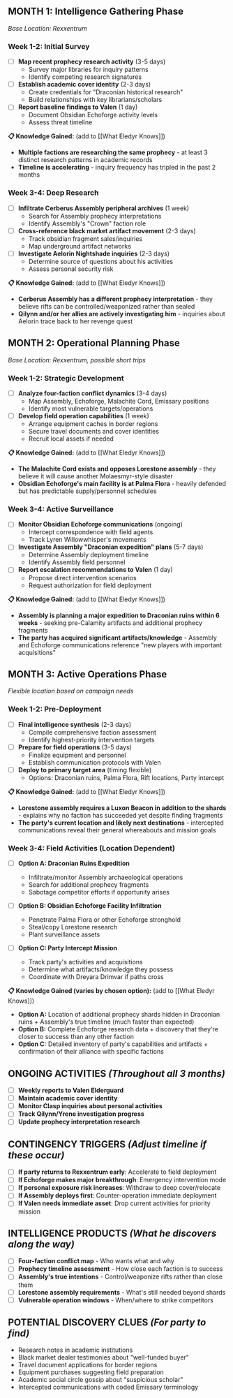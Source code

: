 ## **MONTH 1: Intelligence Gathering Phase**

_Base Location: Rexxentrum_

### Week 1-2: Initial Survey

- [ ] **Map recent prophecy research activity** (3-5 days)
    - Survey major libraries for inquiry patterns
    - Identify competing research signatures
- [ ] **Establish academic cover identity** (2-3 days)
    - Create credentials for "Draconian historical research"
    - Build relationships with key librarians/scholars
- [ ] **Report baseline findings to Valen** (1 day)
    - Document Obsidian Echoforge activity levels
    - Assess threat timeline

**📋 Knowledge Gained:** (add to [[What Eledyr Knows]])

- **Multiple factions are researching the same prophecy** - at least 3 distinct research patterns in academic records
- **Timeline is accelerating** - inquiry frequency has tripled in the past 2 months

### Week 3-4: Deep Research

- [ ] **Infiltrate Cerberus Assembly peripheral archives** (1 week)
    - Search for Assembly prophecy interpretations
    - Identify Assembly's "Crown" faction role
- [ ] **Cross-reference black market artifact movement** (2-3 days)
    - Track obsidian fragment sales/inquiries
    - Map underground artifact networks
- [ ] **Investigate Aelorin Nightshade inquiries** (2-3 days)
    - Determine source of questions about his activities
    - Assess personal security risk

**📋 Knowledge Gained:**  (add to [[What Eledyr Knows]])

- **Cerberus Assembly has a different prophecy interpretation** - they believe rifts can be controlled/weaponized rather than sealed
- **Qilynn and/or her allies are actively investigating him** - inquiries about Aelorin trace back to her revenge quest

## **MONTH 2: Operational Planning Phase**

_Base Location: Rexxentrum, possible short trips_

### Week 1-2: Strategic Development

- [ ] **Analyze four-faction conflict dynamics** (3-4 days)
    - Map Assembly, Echoforge, Malachite Cord, Emissary positions
    - Identify most vulnerable targets/operations
- [ ] **Develop field operation capabilities** (1 week)
    - Arrange equipment caches in border regions
    - Secure travel documents and cover identities
    - Recruit local assets if needed

**📋 Knowledge Gained:**  (add to [[What Eledyr Knows]])

- **The Malachite Cord exists and opposes Lorestone assembly** - they believe it will cause another Molaesmyr-style disaster
- **Obsidian Echoforge's main facility is at Palma Flora** - heavily defended but has predictable supply/personnel schedules

### Week 3-4: Active Surveillance

- [ ] **Monitor Obsidian Echoforge communications** (ongoing)
    - Intercept correspondence with field agents
    - Track Lyren Willowwhisper's movements
- [ ] **Investigate Assembly "Draconian expedition" plans** (5-7 days)
    - Determine Assembly deployment timeline
    - Identify Assembly field personnel
- [ ] **Report escalation recommendations to Valen** (1 day)
    - Propose direct intervention scenarios
    - Request authorization for field deployment

**📋 Knowledge Gained:**  (add to [[What Eledyr Knows]])

- **Assembly is planning a major expedition to Draconian ruins within 6 weeks** - seeking pre-Calamity artifacts and additional prophecy fragments
- **The party has acquired significant artifacts/knowledge** - Assembly and Echoforge communications reference "new players with important acquisitions"

## **MONTH 3: Active Operations Phase**

_Flexible location based on campaign needs_

### Week 1-2: Pre-Deployment

- [ ] **Final intelligence synthesis** (2-3 days)
    - Compile comprehensive faction assessment
    - Identify highest-priority intervention targets
- [ ] **Prepare for field operations** (3-5 days)
    - Finalize equipment and personnel
    - Establish communication protocols with Valen
- [ ] **Deploy to primary target area** (timing flexible)
    - Options: Draconian ruins, Palma Flora, Rift locations, Party intercept

**📋 Knowledge Gained:**  (add to [[What Eledyr Knows]])

- **Lorestone assembly requires a Luxon Beacon in addition to the shards** - explains why no faction has succeeded yet despite finding fragments
- **The party's current location and likely next destinations** - intercepted communications reveal their general whereabouts and mission goals

### Week 3-4: Field Activities (Location Dependent)

- [ ] **Option A: Draconian Ruins Expedition**
    
    - Infiltrate/monitor Assembly archaeological operations
    - Search for additional prophecy fragments
    - Sabotage competitor efforts if opportunity arises
- [ ] **Option B: Obsidian Echoforge Facility Infiltration**
    
    - Penetrate Palma Flora or other Echoforge stronghold
    - Steal/copy Lorestone research
    - Plant surveillance assets
- [ ] **Option C: Party Intercept Mission**
    
    - Track party's activities and acquisitions
    - Determine what artifacts/knowledge they possess
    - Coordinate with Dreyara Drimvar if paths cross

**📋 Knowledge Gained (varies by chosen option):**  (add to [[What Eledyr Knows]])

- **Option A:** Location of additional prophecy shards hidden in Draconian ruins + Assembly's true timeline (much faster than expected)
- **Option B:** Complete Echoforge research data + discovery that they're closer to success than any other faction
- **Option C:** Detailed inventory of party's capabilities and artifacts + confirmation of their alliance with specific factions

## **ONGOING ACTIVITIES** _(Throughout all 3 months)_

- [ ] **Weekly reports to Valen Elderguard**
- [ ] **Maintain academic cover identity**
- [ ] **Monitor Clasp inquiries about personal activities**
- [ ] **Track Qilynn/Yrene investigation progress**
- [ ] **Update prophecy interpretation research**

## **CONTINGENCY TRIGGERS** _(Adjust timeline if these occur)_

- [ ] **If party returns to Rexxentrum early**: Accelerate to field deployment
- [ ] **If Echoforge makes major breakthrough**: Emergency intervention mode
- [ ] **If personal exposure risk increases**: Withdraw to deep cover/relocate
- [ ] **If Assembly deploys first**: Counter-operation immediate deployment
- [ ] **If Valen needs immediate asset**: Drop current activities for priority mission

## **INTELLIGENCE PRODUCTS** _(What he discovers along the way)_

- [ ] **Four-faction conflict map** - Who wants what and why
- [ ] **Prophecy timeline assessment** - How close each faction is to success
- [ ] **Assembly's true intentions** - Control/weaponize rifts rather than close them
- [ ] **Lorestone assembly requirements** - What's still needed beyond shards
- [ ] **Vulnerable operation windows** - When/where to strike competitors

## **POTENTIAL DISCOVERY CLUES** _(For party to find)_

- Research notes in academic institutions
- Black market dealer testimonies about "well-funded buyer"
- Travel document applications for border regions
- Equipment purchases suggesting field preparation
- Academic social circle gossip about "suspicious scholar"
- Intercepted communications with coded Emissary terminology